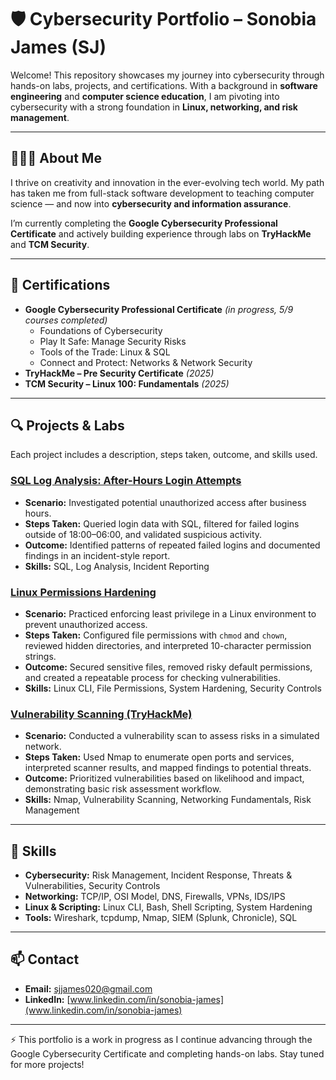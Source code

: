 
# 🛡️ Cybersecurity Portfolio – Sonobia James (SJ)

Welcome! This repository showcases my journey into cybersecurity through hands-on labs, projects, and certifications. With a background in **software engineering** and **computer science education**, I am pivoting into cybersecurity with a strong foundation in **Linux, networking, and risk management**.  

---

## 👩🏽‍💻 About Me
I thrive on creativity and innovation in the ever-evolving tech world. My path has taken me from full-stack software development to teaching computer science — and now into **cybersecurity and information assurance**.  

I’m currently completing the **Google Cybersecurity Professional Certificate** and actively building experience through labs on **TryHackMe** and **TCM Security**.  

---

## 📜 Certifications
- **Google Cybersecurity Professional Certificate** *(in progress, 5/9 courses completed)*  
   - Foundations of Cybersecurity  
   - Play It Safe: Manage Security Risks  
   - Tools of the Trade: Linux & SQL  
   - Connect and Protect: Networks & Network Security  
- **TryHackMe – Pre Security Certificate** *(2025)*  
- **TCM Security – Linux 100: Fundamentals** *(2025)*  

---

## 🔍 Projects & Labs
Each project includes a description, steps taken, outcome, and skills used.  

### [SQL Log Analysis: After-Hours Login Attempts](https://docs.google.com/document/d/13nXZuHCdwRNNbHf7VsFcP9h7ZU9eDzdYpXOUMgjl8G4/edit?usp=sharing)
- **Scenario:** Investigated potential unauthorized access after business hours.  
- **Steps Taken:** Queried login data with SQL, filtered for failed logins outside of 18:00–06:00, and validated suspicious activity.  
- **Outcome:** Identified patterns of repeated failed logins and documented findings in an incident-style report.  
- **Skills:** SQL, Log Analysis, Incident Reporting  

### [Linux Permissions Hardening](https://docs.google.com/document/d/1NbwXyVAQH9ElOuip7iEDpB9xinKAzcZu3MgrYT9ppyo/edit?usp=sharing)
- **Scenario:** Practiced enforcing least privilege in a Linux environment to prevent unauthorized access.  
- **Steps Taken:** Configured file permissions with `chmod` and `chown`, reviewed hidden directories, and interpreted 10-character permission strings.  
- **Outcome:** Secured sensitive files, removed risky default permissions, and created a repeatable process for checking vulnerabilities.  
- **Skills:** Linux CLI, File Permissions, System Hardening, Security Controls  

### [Vulnerability Scanning (TryHackMe)]()
- **Scenario:** Conducted a vulnerability scan to assess risks in a simulated network.  
- **Steps Taken:** Used Nmap to enumerate open ports and services, interpreted scanner results, and mapped findings to potential threats.  
- **Outcome:** Prioritized vulnerabilities based on likelihood and impact, demonstrating basic risk assessment workflow.  
- **Skills:** Nmap, Vulnerability Scanning, Networking Fundamentals, Risk Management  

---

## 🧰 Skills
- **Cybersecurity:** Risk Management, Incident Response, Threats & Vulnerabilities, Security Controls  
- **Networking:** TCP/IP, OSI Model, DNS, Firewalls, VPNs, IDS/IPS  
- **Linux & Scripting:** Linux CLI, Bash, Shell Scripting, System Hardening  
- **Tools:** Wireshark, tcpdump, Nmap, SIEM (Splunk, Chronicle), SQL  

---

## 📫 Contact
- **Email:** [sjjames020@gmail.com](mailto:sjjames020@gmail.com)  
- **LinkedIn:** [www.linkedin.com/in/sonobia-james](www.linkedin.com/in/sonobia-james)   

---

⚡ This portfolio is a work in progress as I continue advancing through the Google Cybersecurity Certificate and completing hands-on labs. Stay tuned for more projects!  
